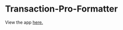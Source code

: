 # Transaction-Pro-Formatter

View the app <a href = https://greeneconome-transaction-pro-formatter-tp-formatter-de2wmc.streamlit.app/ target = "_blank">here.</a>